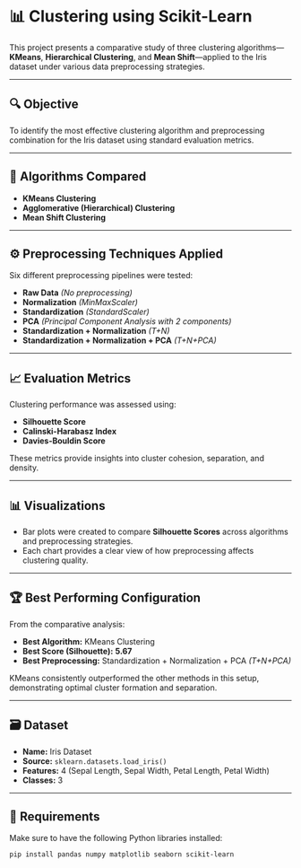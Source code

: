 # 📊 Clustering using Scikit-Learn

This project presents a comparative study of three clustering algorithms—**KMeans**, **Hierarchical Clustering**, and **Mean Shift**—applied to the Iris dataset under various data preprocessing strategies.

---

## 🔍 Objective

To identify the most effective clustering algorithm and preprocessing combination for the Iris dataset using standard evaluation metrics.

---

## 🧠 Algorithms Compared

- **KMeans Clustering**  
- **Agglomerative (Hierarchical) Clustering**  
- **Mean Shift Clustering**

---

## ⚙️ Preprocessing Techniques Applied

Six different preprocessing pipelines were tested:

- **Raw Data** *(No preprocessing)*  
- **Normalization** *(MinMaxScaler)*  
- **Standardization** *(StandardScaler)*  
- **PCA** *(Principal Component Analysis with 2 components)*  
- **Standardization + Normalization** *(T+N)*  
- **Standardization + Normalization + PCA** *(T+N+PCA)*

---

## 📈 Evaluation Metrics

Clustering performance was assessed using:

- **Silhouette Score**  
- **Calinski-Harabasz Index**  
- **Davies-Bouldin Score**

These metrics provide insights into cluster cohesion, separation, and density.

---

## 📊 Visualizations

- Bar plots were created to compare **Silhouette Scores** across algorithms and preprocessing strategies.
- Each chart provides a clear view of how preprocessing affects clustering quality.

---

## 🏆 Best Performing Configuration

From the comparative analysis:

- **Best Algorithm:** KMeans Clustering  
- **Best Score (Silhouette):** **5.67**  
- **Best Preprocessing:** Standardization + Normalization + PCA *(T+N+PCA)*  

KMeans consistently outperformed the other methods in this setup, demonstrating optimal cluster formation and separation.

---

## 🗃️ Dataset

- **Name:** Iris Dataset  
- **Source:** `sklearn.datasets.load_iris()`  
- **Features:** 4 (Sepal Length, Sepal Width, Petal Length, Petal Width)  
- **Classes:** 3

---

## 📝 Requirements

Make sure to have the following Python libraries installed:

```bash
pip install pandas numpy matplotlib seaborn scikit-learn
